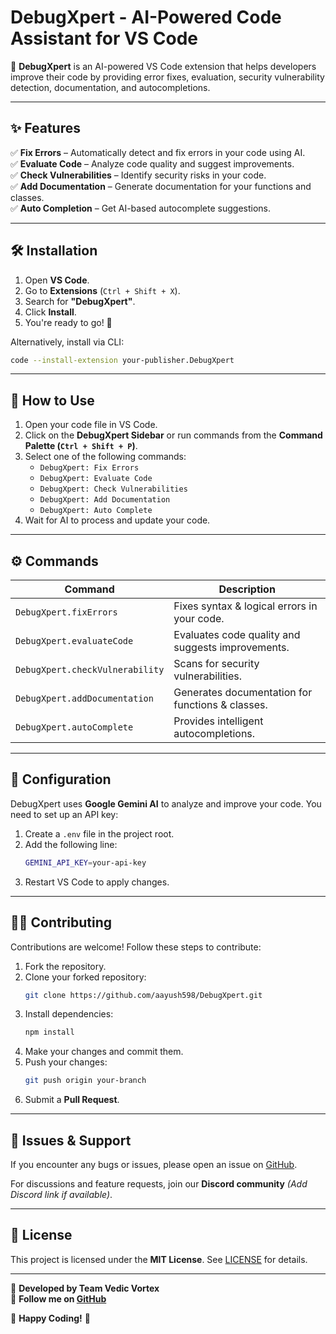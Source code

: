 # **DebugXpert - AI-Powered Code Assistant for VS Code**  
🚀 **DebugXpert** is an AI-powered VS Code extension that helps developers improve their code by providing error fixes, evaluation, security vulnerability detection, documentation, and autocompletions.

---

## **✨ Features**
✅ **Fix Errors** – Automatically detect and fix errors in your code using AI.  
✅ **Evaluate Code** – Analyze code quality and suggest improvements.  
✅ **Check Vulnerabilities** – Identify security risks in your code.  
✅ **Add Documentation** – Generate documentation for your functions and classes.  
✅ **Auto Completion** – Get AI-based autocomplete suggestions.  

---

## **🛠 Installation**
1. Open **VS Code**.  
2. Go to **Extensions** (`Ctrl + Shift + X`).  
3. Search for **"DebugXpert"**.  
4. Click **Install**.  
5. You're ready to go! 🎉  

Alternatively, install via CLI:
```sh
code --install-extension your-publisher.DebugXpert
```

---

## **🚀 How to Use**
1. Open your code file in VS Code.  
2. Click on the **DebugXpert Sidebar** or run commands from the **Command Palette (`Ctrl + Shift + P`)**.  
3. Select one of the following commands:
   - `DebugXpert: Fix Errors`
   - `DebugXpert: Evaluate Code`
   - `DebugXpert: Check Vulnerabilities`
   - `DebugXpert: Add Documentation`
   - `DebugXpert: Auto Complete`
4. Wait for AI to process and update your code.  

---

## **⚙️ Commands**
| Command | Description |
|---------|-------------|
| `DebugXpert.fixErrors` | Fixes syntax & logical errors in your code. |
| `DebugXpert.evaluateCode` | Evaluates code quality and suggests improvements. |
| `DebugXpert.checkVulnerability` | Scans for security vulnerabilities. |
| `DebugXpert.addDocumentation` | Generates documentation for functions & classes. |
| `DebugXpert.autoComplete` | Provides intelligent autocompletions. |

---

## **🔧 Configuration**
DebugXpert uses **Google Gemini AI** to analyze and improve your code. You need to set up an API key:  

1. Create a `.env` file in the project root.  
2. Add the following line:
   ```sh
   GEMINI_API_KEY=your-api-key
   ```
3. Restart VS Code to apply changes.  

---

## **👨‍💻 Contributing**
Contributions are welcome! Follow these steps to contribute:  

1. Fork the repository.  
2. Clone your forked repository:  
   ```sh
   git clone https://github.com/aayush598/DebugXpert.git
   ```
3. Install dependencies:
   ```sh
   npm install
   ```
4. Make your changes and commit them.  
5. Push your changes:  
   ```sh
   git push origin your-branch
   ```
6. Submit a **Pull Request**.  

---

## **🐞 Issues & Support**
If you encounter any bugs or issues, please open an issue on [GitHub](https://github.com/your-username/DebugXpert/issues).  

For discussions and feature requests, join our **Discord community** *(Add Discord link if available)*.

---

## **📜 License**
This project is licensed under the **MIT License**. See [LICENSE](LICENSE) for details.

---

🔹 **Developed by Team Vedic Vortex**  
🔹 **Follow me on [GitHub](https://github.com/aayush598)**  

🚀 **Happy Coding!** 🚀

